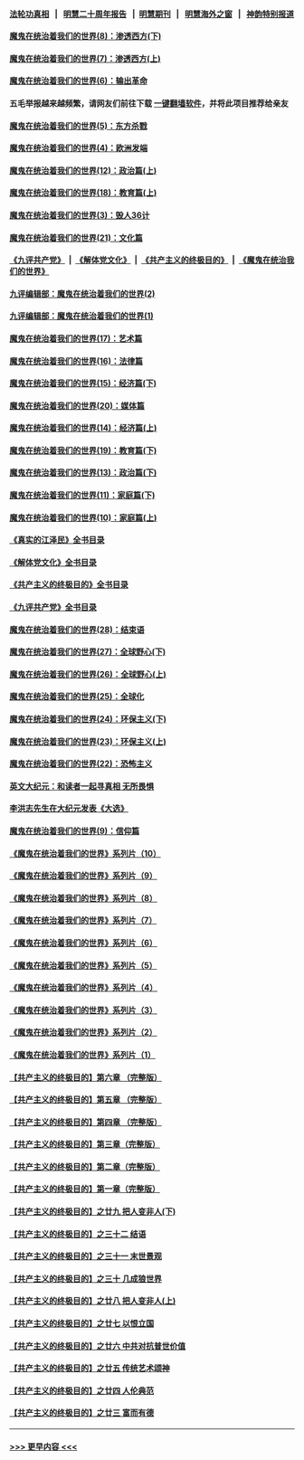 #### [法轮功真相](https://github.com/gfw-breaker/truth/blob/master/README.md?t=0) &nbsp;&nbsp;|&nbsp;&nbsp; [明慧二十周年报告](https://github.com/gfw-breaker/mh-reports/blob/master/README.md?t=0) &nbsp;&nbsp;|&nbsp;&nbsp;[明慧期刊](https://github.com/gfw-breaker/mh-qikan) &nbsp;&nbsp;|&nbsp;&nbsp; [明慧海外之窗](https://github.com/gfw-breaker/mh-news/blob/master/README.md?t=0) &nbsp;&nbsp;|&nbsp;&nbsp; [神韵特别报道](https://github.com/gfw-breaker/mh-news/blob/master/shenyun.md?t=0)
#### [魔鬼在统治着我们的世界(8)：渗透西方(下)](../pages/nsc422/n10429603.md?t=11020001) 
#### [魔鬼在统治着我们的世界(7)：渗透西方(上)](../pages/nsc422/n10426013.md?t=11020001) 
#### [魔鬼在统治着我们的世界(6)：输出革命](../pages/nsc422/n10421536.md?t=11020001) 
#### 五毛举报越来越频繁，请网友们前往下载 [一键翻墙软件](https://github.com/gfw-breaker/ssr-accounts)，并将此项目推荐给亲友
#### [魔鬼在统治着我们的世界(5)：东方杀戮](../pages/nsc422/n10417707.md?t=11020001) 
#### [魔鬼在统治着我们的世界(4)：欧洲发端](../pages/nsc422/n10414890.md?t=11020001) 
#### [魔鬼在统治着我们的世界(12)：政治篇(上)](../pages/nsc422/n10444576.md?t=11020001) 
#### [魔鬼在统治着我们的世界(18)：教育篇(上)](../pages/nsc422/n10526970.md?t=11020001) 
#### [魔鬼在统治着我们的世界(3)：毁人36计](../pages/nsc422/n10411583.md?t=11020001) 
#### [魔鬼在统治着我们的世界(21)：文化篇](../pages/nsc422/n10597706.md?t=11020001) 
#### [《九评共产党》](https://github.com/begood0513/9ping.md/blob/master/README.md) &nbsp;|&nbsp; [《解体党文化》](../../../../jtdwh.md/blob/master/README.md)  &nbsp;|&nbsp; [《共产主义的终极目的》](../../../../gczydzjmd.md/blob/master/README.md) &nbsp;|&nbsp; [《魔鬼在统治我们的世界》](../../../../mgztzwmdsj.md/blob/master/README.md) 
#### [九评编辑部：魔鬼在统治着我们的世界(2)](../pages/nsc422/n10410036.md?t=11020001) 
#### [九评编辑部：魔鬼在统治着我们的世界(1)](../pages/nsc422/n10406825.md?t=11020001) 
#### [魔鬼在统治着我们的世界(17)：艺术篇](../pages/nsc422/n10499093.md?t=11020001) 
#### [魔鬼在统治着我们的世界(16)：法律篇](../pages/nsc422/n10485969.md?t=11020001) 
#### [魔鬼在统治着我们的世界(15)：经济篇(下)](../pages/nsc422/n10469975.md?t=11020001) 
#### [魔鬼在统治着我们的世界(20)：媒体篇](../pages/nsc422/n10586579.md?t=11020001) 
#### [魔鬼在统治着我们的世界(14)：经济篇(上)](../pages/nsc422/n10457370.md?t=11020001) 
#### [魔鬼在统治着我们的世界(19)：教育篇(下)](../pages/nsc422/n10564808.md?t=11020001) 
#### [魔鬼在统治着我们的世界(13)：政治篇(下)](../pages/nsc422/n10448270.md?t=11020001) 
#### [魔鬼在统治着我们的世界(11)：家庭篇(下)](../pages/nsc422/n10440961.md?t=11020001) 
#### [魔鬼在统治着我们的世界(10)：家庭篇(上)](../pages/nsc422/n10435448.md?t=11020001) 
#### [《真实的江泽民》全书目录](../pages/nsc422/n13721399.md?t=11020001) 
#### [《解体党文化》全书目录](../pages/nsc422/n13721157.md?t=11020001) 
#### [《共产主义的终极目的》全书目录](../pages/nsc422/n13721048.md?t=11020001) 
#### [《九评共产党》全书目录](../pages/nsc422/n13708085.md?t=11020001) 
#### [魔鬼在统治着我们的世界(28)：结束语](../pages/nsc422/n10936246.md?t=11020001) 
#### [魔鬼在统治着我们的世界(27)：全球野心(下)](../pages/nsc422/n10928319.md?t=11020001) 
#### [魔鬼在统治着我们的世界(26)：全球野心(上)](../pages/nsc422/n10900318.md?t=11020001) 
#### [魔鬼在统治着我们的世界(25)：全球化](../pages/nsc422/n10788205.md?t=11020001) 
#### [魔鬼在统治着我们的世界(24)：环保主义(下)](../pages/nsc422/n10695307.md?t=11020001) 
#### [魔鬼在统治着我们的世界(23)：环保主义(上)](../pages/nsc422/n10688613.md?t=11020001) 
#### [魔鬼在统治着我们的世界(22)：恐怖主义](../pages/nsc422/n10614727.md?t=11020001) 
#### [英文大纪元：和读者一起寻真相 无所畏惧](../pages/nsc422/n12542027.md?t=11020001) 
#### [李洪志先生在大纪元发表《大选》](../pages/nsc422/n12534746.md?t=11020001) 
#### [魔鬼在统治着我们的世界(9)：信仰篇](../pages/nsc422/n10432159.md?t=11020001) 
#### [《魔鬼在统治着我们的世界》系列片（10）](../pages/nsc422/n12292670.md?t=11020001) 
#### [《魔鬼在统治着我们的世界》系列片（9）](../pages/nsc422/n12290859.md?t=11020001) 
#### [《魔鬼在统治着我们的世界》系列片（8）](../pages/nsc422/n12287445.md?t=11020001) 
#### [《魔鬼在统治着我们的世界》系列片（7）](../pages/nsc422/n12283425.md?t=11020001) 
#### [《魔鬼在统治着我们的世界》系列片（6）](../pages/nsc422/n12282314.md?t=11020001) 
#### [《魔鬼在统治着我们的世界》系列片（5）](../pages/nsc422/n12281419.md?t=11020001) 
#### [《魔鬼在统治着我们的世界》系列片（4）](../pages/nsc422/n12274024.md?t=11020001) 
#### [《魔鬼在统治着我们的世界》系列片（3）](../pages/nsc422/n12271322.md?t=11020001) 
#### [《魔鬼在统治着我们的世界》系列片（2）](../pages/nsc422/n12269049.md?t=11020001) 
#### [《魔鬼在统治着我们的世界》系列片（1）](../pages/nsc422/n12267575.md?t=11020001) 
#### [【共产主义的终极目的】第六章 （完整版）](../pages/nsc422/n11428913.md?t=11020001) 
#### [【共产主义的终极目的】第五章 （完整版）](../pages/nsc422/n11428912.md?t=11020001) 
#### [【共产主义的终极目的】第四章 （完整版）](../pages/nsc422/n11428907.md?t=11020001) 
#### [【共产主义的终极目的】第三章（完整版）](../pages/nsc422/n11428848.md?t=11020001) 
#### [【共产主义的终极目的】第二章（完整版）](../pages/nsc422/n11428831.md?t=11020001) 
#### [【共产主义的终极目的】第一章（完整版）](../pages/nsc422/n11417651.md?t=11020001) 
#### [【共产主义的终极目的】之廿九 把人变非人(下)](../pages/nsc422/n11344140.md?t=11020001) 
#### [【共产主义的终极目的】之三十二 结语](../pages/nsc422/n11360535.md?t=11020001) 
#### [【共产主义的终极目的】之三十一 末世景观](../pages/nsc422/n11351129.md?t=11020001) 
#### [【共产主义的终极目的】之三十 几成狼世界](../pages/nsc422/n11348280.md?t=11020001) 
#### [【共产主义的终极目的】之廿八 把人变非人(上)](../pages/nsc422/n11340492.md?t=11020001) 
#### [【共产主义的终极目的】之廿七 以恨立国](../pages/nsc422/n11336944.md?t=11020001) 
#### [【共产主义的终极目的】之廿六 中共对抗普世价值](../pages/nsc422/n11324785.md?t=11020001) 
#### [【共产主义的终极目的】之廿五 传统艺术颂神](../pages/nsc422/n11296396.md?t=11020001) 
#### [【共产主义的终极目的】之廿四 人伦典范](../pages/nsc422/n11296397.md?t=11020001) 
#### [【共产主义的终极目的】之廿三 富而有德](../pages/nsc422/n11283598.md?t=11020001) 

----
#### [ >>> 更早内容 <<< ](../indexes/nsc422-earlier.md)
